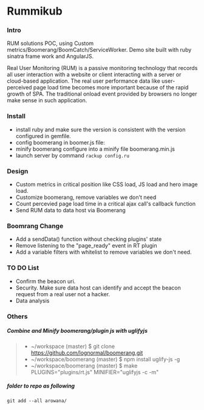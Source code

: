 
# Rummikub

### Intro
RUM solutions POC, using Custom metrics/Boomerang/BoomCatch/ServiceWorker. Demo site built with ruby sinatra frame work and AngularJS. 

Real User Monitoring (RUM) is a passive monitoring technology that records all user interaction with a website or client interacting with a server or cloud-based application. The real user performance data like user-perceived page load time becomes more important because of the rapid growth of SPA. The traditional onload event provided by browsers no longer make sense in such application.

### Install
* install ruby and make sure the version is consistent with the version configured in gemfile.
* config boomerang in boomer.js file:
* minify boomerang configure into a minify file boomerang.min.js
* launch server by command
  ```rackup config.ru```

### Design
* Custom metrics in critical position like CSS load, JS load and hero image load.
* Customize boomerang, remove variables we don't need
* Count percevied page load time in a critical ajax call's callback function
* Send RUM data to data host via Boomerang

### Boomrang Change
* Add a sendData() function without checking plugins' state 
* Remove listening to the "page_ready" event in RT plugin
* Add a variable filters with whitelist to remove variables we don't need.

### TO DO List
* Confirm the beacon uri.
* Security.  Make sure data host can identify and accept the beacon request from a real user not a hacker.
* Data analysis


### Others
##### Combine and Minify boomerang/plugin js with uglifyjs  
> * ~/workspace (master) $ git clone https://github.com/lognormal/boomerang.git  
> * ~/workspace/boomerang (master) $ npm install uglify-js -g  
> * ~/workspace/boomerang (master) $ make PLUGINS="plugins/rt.js" MINIFIER="uglifyjs -c -m"  


##### folder to repo as following  
```
git add --all arowana/  
```

